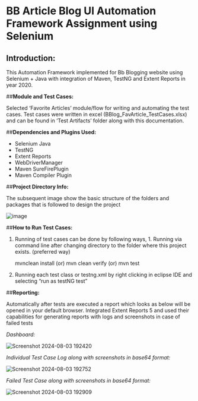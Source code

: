 # BB Article Blog UI Automation Framework Assignment using Selenium

## **Introduction:**

This Automation Framework implemented for Bb Blogging website using Selenium + Java with integration of Maven, TestNG and Extent Reports in year 2020.

##**Module and Test Cases:**

Selected ‘Favorite Articles’ module/flow for writing and automating the test cases. Test cases were written in excel (BBlog_FavArticle_TestCases.xlsx) and can be found in ‘Test Artifacts’ folder along with this documentation.

##**Dependencies and Plugins Used:**

 - Selenium Java 
 - TestNG
 - Extent Reports
 - WebDriverManager 
 - Maven SureFirePlugin
 - Maven Compiler Plugin

##**Project Directory Info:**

The subsequent image show the basic structure of the folders and packages that is followed to design the project

![image](https://github.com/user-attachments/assets/15f5ba23-f530-4eb6-a9e4-c5519fc6e474)

##**How to Run Test Cases:**

 1. Running of test cases can be done by following ways, 1. Running via command line after changing directory to 			the folder where this project exists. (preferred way) 

     mvnclean install (or) mvn clean verify (or) mvn test

 2. Running each test class or testng.xml by right clicking in eclipse IDE and selecting “run as testNG test”

##**Reporting:** 

Automatically after tests are executed a report which looks as below will be opened in your default browser. Integrated Extent Reports 5 and used their capabilities for generating reports with logs and screenshots in case of failed tests

*Dashboard:*

![Screenshot 2024-08-03 192420](https://github.com/user-attachments/assets/86405c4a-269f-4c7a-ae46-2a05ceedc022)

*Individual Test Case Log along with screenshots in base64 format:*

![Screenshot 2024-08-03 192752](https://github.com/user-attachments/assets/4d93e0fa-436e-422f-8490-caac0ac067d7)

*Failed Test Case along with screenshots in base64 format:*

![Screenshot 2024-08-03 192909](https://github.com/user-attachments/assets/9af7dfba-f370-4a3d-afcf-c0e6385af45b)





